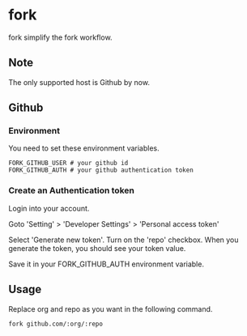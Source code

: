# fork

fork simplify the fork workflow.

## Note

The only supported host is Github by now.

## Github

### Environment

You need to set these environment variables.

```
FORK_GITHUB_USER # your github id
FORK_GITHUB_AUTH # your github authentication token
```

### Create an Authentication token

Login into your account.

Goto 'Setting' > 'Developer Settings' > 'Personal access token'

Select 'Generate new token'. Turn on the 'repo' checkbox.
When you generate the token, you should see your token value.

Save it in your FORK_GITHUB_AUTH environment variable.

## Usage

Replace org and repo as you want in the following command.

```
fork github.com/:org/:repo
```

